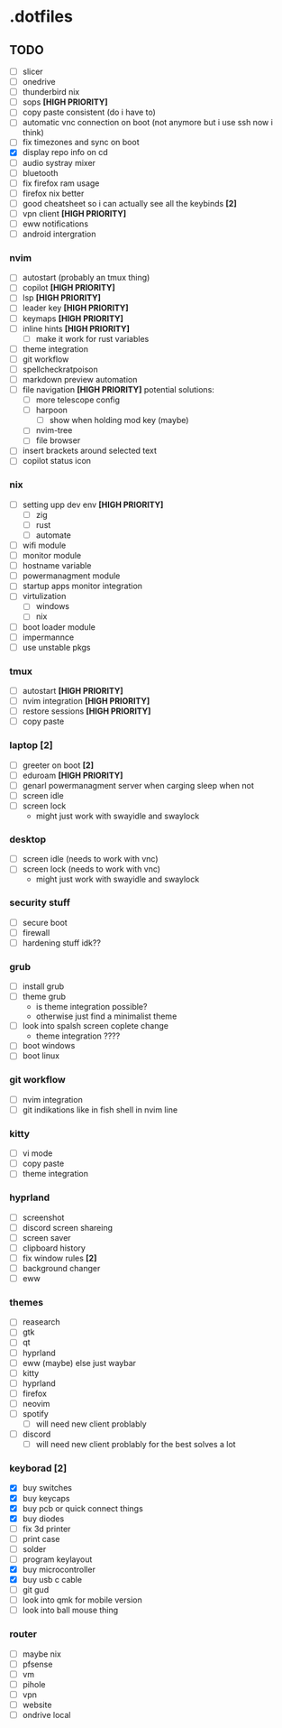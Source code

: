 # .dotfiles

## TODO
- [ ] slicer
- [ ] onedrive
- [ ] thunderbird nix
- [ ] sops **[HIGH PRIORITY]**
- [ ] copy paste consistent (do i have to)
- [ ] automatic vnc connection on boot (not anymore but i use ssh now i think)
- [ ] fix timezones and sync on boot
- [x] display repo info on cd
- [ ] audio systray mixer
- [ ] bluetooth
- [ ] fix firefox ram usage
- [ ] firefox nix better
- [ ] good cheatsheet so i can actually see all the keybinds **[2]**
- [ ] vpn client **[HIGH PRIORITY]**
- [ ] eww notifications
- [ ] android intergration

### nvim
- [ ] autostart (probably an tmux thing)
- [ ] copilot **[HIGH PRIORITY]**
- [ ] lsp **[HIGH PRIORITY]**
- [ ] leader key **[HIGH PRIORITY]**
- [ ] keymaps **[HIGH PRIORITY]**
- [ ] inline hints **[HIGH PRIORITY]**
    - [ ] make it work for rust variables
- [ ] theme integration
- [ ] git workflow
- [ ] spellcheckratpoison
- [ ] markdown preview automation
- [ ] file navigation **[HIGH PRIORITY]** potential solutions:
    - [ ] more telescope config
    - [ ] harpoon
        - [ ] show when holding mod key (maybe)
    - [ ] nvim-tree
    - [ ] file browser 
- [ ] insert brackets around selected text
- [ ] copilot status icon

### nix
- [ ] setting upp dev env **[HIGH PRIORITY]**
    - [ ] zig
    - [ ] rust
    - [ ] automate
- [ ] wifi module
- [ ] monitor module
- [ ] hostname variable
- [ ] powermanagment module
- [ ] startup apps monitor integration
- [ ] virtulization 
    - [ ] windows
    - [ ] nix
- [ ] boot loader module
- [ ] impermannce
- [ ] use unstable pkgs

### tmux
- [ ] autostart **[HIGH PRIORITY]**
- [ ] nvim integration **[HIGH PRIORITY]**
- [ ] restore sessions **[HIGH PRIORITY]**
- [ ] copy paste

### laptop **[2]**
- [ ] greeter on boot **[2]**
- [ ] eduroam **[HIGH PRIORITY]**
- [ ] genarl powermanagment server when carging sleep when not
- [ ] screen idle
- [ ] screen lock
    - might just work with swayidle and swaylock

### desktop
- [ ] screen idle (needs to work with vnc)
- [ ] screen lock (needs to work with vnc)
    - might just work with swayidle and swaylock

### security stuff
- [ ] secure boot
- [ ] firewall
- [ ] hardening stuff idk??

### grub
- [ ] install grub
- [ ] theme grub
    - is theme integration possible?
    - otherwise just find a minimalist theme
- [ ] look into spalsh screen coplete change
    - theme integration ????
- [ ] boot windows
- [ ] boot linux

### git workflow
- [ ] nvim integration
- [ ] git indikations like in fish shell in nvim line

### kitty
- [ ] vi mode
- [ ] copy paste
- [ ] theme integration

### hyprland
- [ ] screenshot
- [ ] discord screen shareing
- [ ] screen saver
- [ ] clipboard history
- [ ] fix window rules **[2]**
- [ ] background changer
- [ ] eww

### themes
- [ ] reasearch
- [ ] gtk
- [ ] qt
- [ ] hyprland
- [ ] eww (maybe) else just waybar
- [ ] kitty
- [ ] hyprland
- [ ] firefox
- [ ] neovim
- [ ] spotify
    - [ ] will need new client problably 
- [ ] discord
    - [ ] will need new client problably for the best solves a lot 

### keyborad **[2]**
- [x] buy switches
- [x] buy keycaps
- [x] buy pcb or quick connect things
- [x] buy diodes
- [ ] fix 3d printer
- [ ] print case
- [ ] solder
- [ ] program keylayout
- [x] buy microcontroller
- [x] buy usb c cable
- [ ] git gud
- [ ] look into qmk for mobile version
- [ ] look into ball mouse thing

### router
- [ ] maybe nix
- [ ] pfsense
- [ ] vm
- [ ] pihole
- [ ] vpn
- [ ] website
- [ ] ondrive local
